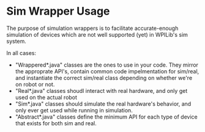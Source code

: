 # Sim Wrapper Usage

The purpose of simulation wrappers is to facilitate accurate-enough simulation of devices which are not well supported (yet) in WPILib's sim system.

In all cases:

* "Wrappered*.java" classes are the ones to use in your code. They mirror the approprate API's, contain common code impelmentation for sim/real, and instantiate the correct sim/real class depending on whether we're on robot or not.
* "Real*.java" classes shoudl interact with real hardware, and only get used on the actual robot
* "Sim*.java" classes should simulate the real hardware's behavior, and only ever get used while running in simulation.
* "Abstract*.java" classes define the minimum API for each type of device that exists for both sim and real.
